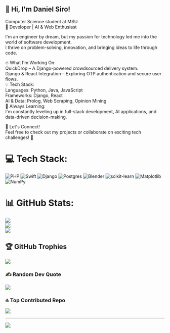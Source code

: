 ## 👋 Hi, I'm Daniel Siro!

Computer Science student at MSU<br/>
🚀 Developer | AI & Web Enthusiast<br/>

I'm an engineer by dream, but my passion for technology led me into the world of software development.<br/>
I thrive on problem-solving, innovation, and bringing ideas to life through code.<br/>

🔥 What I'm Working On:<br/>
QuickDrop – A Django-powered crowdsourced delivery system.<br/>
Django & React Integration – Exploring OTP authentication and secure user flows.<br/>
💡 Tech Stack:<br/>
Languages: Python, Java, JavaScript<br/>
Frameworks: Django, React<br/>
AI & Data: Prolog, Web Scraping, Opinion Mining<br/>
🌱 Always Learning:<br/>
I'm constantly leveling up in full-stack development, AI applications, and data-driven decision-making.<br/>

🎯 Let's Connect!<br/>
Feel free to check out my projects or collaborate on exciting tech challenges! 🚀<br/>

# 💻 Tech Stack:
![PHP](https://img.shields.io/badge/php-%23777BB4.svg?style=for-the-badge&logo=php&logoColor=white) ![Swift](https://img.shields.io/badge/swift-F54A2A?style=for-the-badge&logo=swift&logoColor=white) ![Django](https://img.shields.io/badge/django-%23092E20.svg?style=for-the-badge&logo=django&logoColor=white) ![Postgres](https://img.shields.io/badge/postgres-%23316192.svg?style=for-the-badge&logo=postgresql&logoColor=white) ![Blender](https://img.shields.io/badge/blender-%23F5792A.svg?style=for-the-badge&logo=blender&logoColor=white) ![scikit-learn](https://img.shields.io/badge/scikit--learn-%23F7931E.svg?style=for-the-badge&logo=scikit-learn&logoColor=white) ![Matplotlib](https://img.shields.io/badge/Matplotlib-%23ffffff.svg?style=for-the-badge&logo=Matplotlib&logoColor=black) ![NumPy](https://img.shields.io/badge/numpy-%23013243.svg?style=for-the-badge&logo=numpy&logoColor=white)
# 📊 GitHub Stats:
![](https://github-readme-stats.vercel.app/api?username=wannabes48&theme=merko&hide_border=false&include_all_commits=false&count_private=false)<br/>
![](https://nirzak-streak-stats.vercel.app/?user=wannabes48&theme=merko&hide_border=false)<br/>
![](https://github-readme-stats.vercel.app/api/top-langs/?username=wannabes48&theme=merko&hide_border=false&include_all_commits=false&count_private=false&layout=compact)

## 🏆 GitHub Trophies
![](https://github-profile-trophy.vercel.app/?username=wannabes48&theme=onedark&no-frame=false&no-bg=false&margin-w=4)

### ✍️ Random Dev Quote
![](https://quotes-github-readme.vercel.app/api?type=horizontal&theme=radical)

### 🔝 Top Contributed Repo
![](https://github-contributor-stats.vercel.app/api?username=wannabes48&limit=5&theme=dark&combine_all_yearly_contributions=true)

---
[![](https://visitcount.itsvg.in/api?id=wannabes48&icon=0&color=0)](https://visitcount.itsvg.in)

<!-- Proudly created with GPRM ( https://gprm.itsvg.in ) -->
